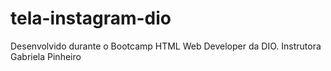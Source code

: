 # tela-instagram-dio
Desenvolvido durante o Bootcamp HTML Web Developer da DIO. 
Instrutora Gabriela Pinheiro
